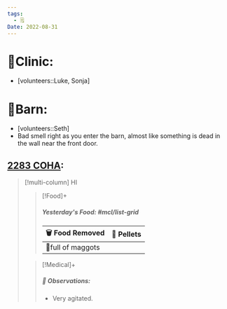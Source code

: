 ```yaml
---
tags:
  - 🗒️
Date: 2022-08-31
---
```


# 🏥Clinic:
- [volunteers::Luke, Sonja]

# 🏡Barn:
- [volunteers::Seth]
- Bad smell right as you enter the barn, almost like something is dead in the wall near the front door. 

## [2283 COHA](../RARE%20Birds/2283%20COHA.md):
> [!multi-column] HI
>
>> [!Food]+
>> ##### Yesterday's Food: #mcl/list-grid
>> |🗑️ Food Removed| 💩 Pellets
>> |---|---|
>>| 🐥full of maggots|
>
>> [!Medical]+
>> ##### 🔭 Observations:
>> - Very agitated.

